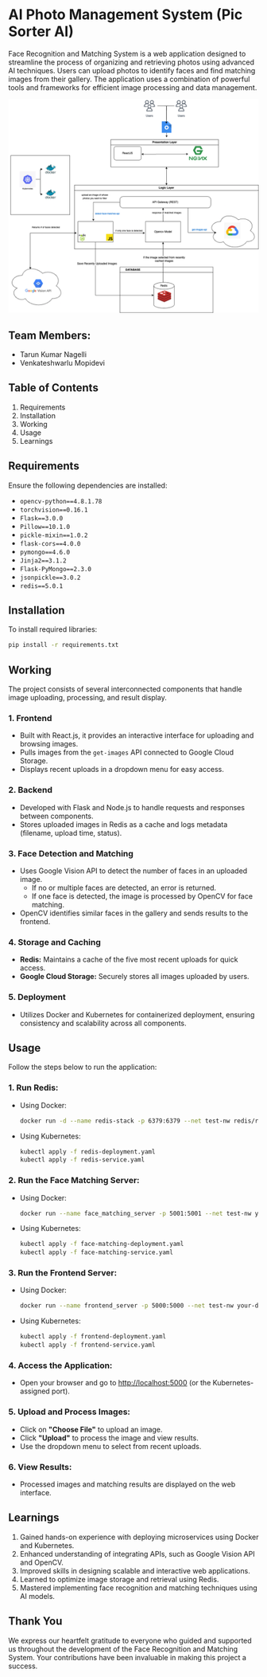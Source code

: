 # AI Photo Management System (Pic Sorter AI)

Face Recognition and Matching System is a web application designed to streamline the process of organizing and retrieving photos using advanced AI techniques. Users can upload photos to identify faces and find matching images from their gallery. The application uses a combination of powerful tools and frameworks for efficient image processing and data management.

![ Design](backend/design.png)

## Team Members:
- Tarun Kumar Nagelli
- Venkateshwarlu Mopidevi

## Table of Contents
1. Requirements
2. Installation
3. Working
4. Usage
5. Learnings

## Requirements
Ensure the following dependencies are installed:

- `opencv-python==4.8.1.78`
- `torchvision==0.16.1`
- `Flask==3.0.0`
- `Pillow==10.1.0`
- `pickle-mixin==1.0.2`
- `flask-cors==4.0.0`
- `pymongo==4.6.0`
- `Jinja2==3.1.2`
- `Flask-PyMongo==2.3.0`
- `jsonpickle==3.0.2`
- `redis==5.0.1`

## Installation
To install required libraries:

```bash
pip install -r requirements.txt
```

## Working
The project consists of several interconnected components that handle image uploading, processing, and result display.

### 1. **Frontend**
- Built with React.js, it provides an interactive interface for uploading and browsing images.
- Pulls images from the `get-images` API connected to Google Cloud Storage.
- Displays recent uploads in a dropdown menu for easy access.

### 2. **Backend**
- Developed with Flask and Node.js to handle requests and responses between components.
- Stores uploaded images in Redis as a cache and logs metadata (filename, upload time, status).

### 3. **Face Detection and Matching**
- Uses Google Vision API to detect the number of faces in an uploaded image.
  - If no or multiple faces are detected, an error is returned.
  - If one face is detected, the image is processed by OpenCV for face matching.
- OpenCV identifies similar faces in the gallery and sends results to the frontend.

### 4. **Storage and Caching**
- **Redis:** Maintains a cache of the five most recent uploads for quick access.
- **Google Cloud Storage:** Securely stores all images uploaded by users.

### 5. **Deployment**
- Utilizes Docker and Kubernetes for containerized deployment, ensuring consistency and scalability across all components.

## Usage
Follow the steps below to run the application:

### 1. **Run Redis:**

- Using Docker:
  ```bash
  docker run -d --name redis-stack -p 6379:6379 --net test-nw redis/redis-stack:latest
  ```
- Using Kubernetes:
  ```bash
  kubectl apply -f redis-deployment.yaml
  kubectl apply -f redis-service.yaml
  ```

### 2. **Run the Face Matching Server:**

- Using Docker:
  ```bash
  docker run --name face_matching_server -p 5001:5001 --net test-nw your-docker-image:latest
  ```
- Using Kubernetes:
  ```bash
  kubectl apply -f face-matching-deployment.yaml
  kubectl apply -f face-matching-service.yaml
  ```

### 3. **Run the Frontend Server:**

- Using Docker:
  ```bash
  docker run --name frontend_server -p 5000:5000 --net test-nw your-docker-image:latest
  ```
- Using Kubernetes:
  ```bash
  kubectl apply -f frontend-deployment.yaml
  kubectl apply -f frontend-service.yaml
  ```

### 4. **Access the Application:**

- Open your browser and go to [http://localhost:5000](http://localhost:5000) (or the Kubernetes-assigned port).

### 5. **Upload and Process Images:**

- Click on **"Choose File"** to upload an image.
- Click **"Upload"** to process the image and view results.
- Use the dropdown menu to select from recent uploads.

### 6. **View Results:**

- Processed images and matching results are displayed on the web interface.

## Learnings

1. Gained hands-on experience with deploying microservices using Docker and Kubernetes.
2. Enhanced understanding of integrating APIs, such as Google Vision API and OpenCV.
3. Improved skills in designing scalable and interactive web applications.
4. Learned to optimize image storage and retrieval using Redis.
5. Mastered implementing face recognition and matching techniques using AI models.

## Thank You
We express our heartfelt gratitude to everyone who guided and supported us throughout the development of the Face Recognition and Matching System. Your contributions have been invaluable in making this project a success.

